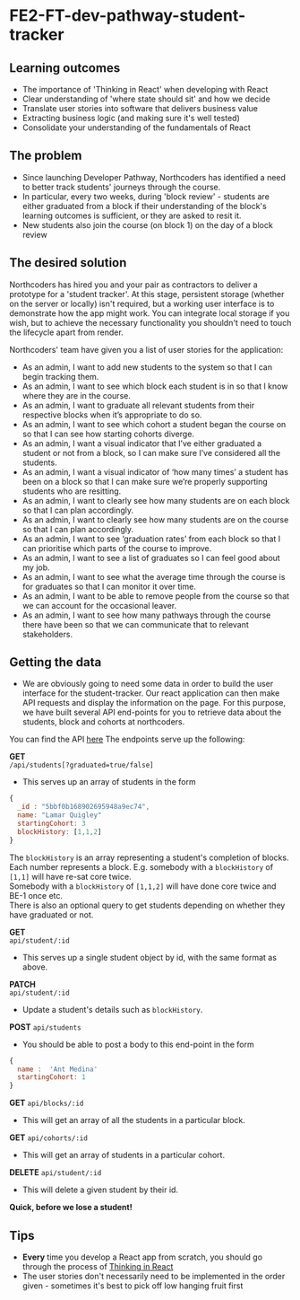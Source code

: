 # FE2-FT-dev-pathway-student-tracker

## Learning outcomes

* The importance of 'Thinking in React' when developing with React
* Clear understanding of 'where state should sit' and how we decide
* Translate user stories into software that delivers business value
* Extracting business logic (and making sure it's well tested)
* Consolidate your understanding of the fundamentals of React

## The problem

* Since launching Developer Pathway, Northcoders has identified a need to better track students' journeys through the course.
* In particular, every two weeks, during 'block review' - students are either graduated from a block if their understanding of the block's learning outcomes is sufficient, or they are asked to resit it.
* New students also join the course (on block 1) on the day of a block review


## The desired solution

Northcoders has hired you and your pair as contractors to deliver a prototype for a 'student tracker'. At this stage, persistent storage (whether on the server or locally) isn't required, but a working user interface is to demonstrate how the app might work. You can integrate local storage if you wish, but to achieve the necessary functionality you shouldn't need to touch the lifecycle apart from render.

Northcoders' team have given you a list of user stories for the application:

* As an admin, I want to add new students to the system so that I can begin tracking them.
* As an admin, I want to see which block each student is in so that I know where they are in the course.
* As an admin, I want to graduate all relevant students from their respective blocks when it’s appropriate to do so.
* As an admin, I want to see which cohort a student began the course on so that I can see how starting cohorts diverge.
* As an admin, I want a visual indicator that I’ve either graduated a student or not from a block, so I can make sure I’ve considered all the students.
* As an admin, I want a visual indicator of ‘how many times’ a student has been on a block so that I can make sure we’re properly supporting students who are resitting.
* As an admin, I want to clearly see how many students are on each block so that I can plan accordingly.
* As an admin, I want to clearly see how many students are on the course so that I can plan accordingly.
* As an admin, I want to see ‘graduation rates’ from each block so that I can prioritise which parts of the course to improve.
* As an admin, I want to see a list of graduates so I can feel good about my job.
* As an admin, I want to see what the average time through the course is for graduates so that I can monitor it over time.
* As an admin, I want to be able to remove people from the course so that we can account for the occasional leaver.
* As an admin, I want to see how many pathways through the course there have been so that we can communicate that to relevant stakeholders.

## Getting the data

* We are obviously going to need some data in order to build the user interface for the student-tracker.  Our react application can then make API requests and display the information on the page.  For this purpose, we have built several API end-points for you to retrieve data about the students, block and cohorts at northcoders.

You can find the API [here](nc-student-tracker.herokuapp.com)
The endpoints serve up the following:

**GET**  
`/api/students[?graduated=true/false]`
* This serves up an array of students in the form 
```js
{
  _id : "5bbf0b168902695948a9ec74",
  name: "Lamar Quigley"
  startingCohort: 3
  blockHistory: [1,1,2]
}
```
The `blockHistory` is an array representing a student's completion of blocks.  Each number represents a block.
E.g.  somebody with a `blockHistory` of `[1,1]` will have re-sat core twice.  
Somebody with a `blockHistory` of `[1,1,2]` will have done core twice and BE-1 once etc.  
There is also an optional query to get students depending on whether they have graduated or not.  

**GET**  
`api/student/:id`

* This serves up a single student object by id, with the same format as above.

**PATCH**  
`api/student/:id`

* Update a student's details such as `blockHistory`.

**POST**
`api/students`

* You should be able to post a body to this end-point in the form 
```js
{
  name :  'Ant Medina'
  startingCohort: 1
}
```

**GET** 
`api/blocks/:id`
* This will get an array of all the students in a particular block.

**GET** 
`api/cohorts/:id`
* This will get an array of students in a particular cohort.

**DELETE** 
`api/student/:id`
* This will delete a given student by their id.


**Quick, before we lose a student!**


## Tips

* **Every** time you develop a React app from scratch, you should go through the process of [Thinking in React](https://reactjs.org/docs/thinking-in-react.html)
* The user stories don't necessarily need to be implemented in the order given - sometimes it's best to pick off low hanging fruit first
